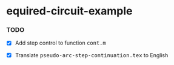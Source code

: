 # equired-circuit-example

### TODO
- [x] Add step control to function <tt>cont.m</tt>  
- [x] Translate <tt>pseudo-arc-step-continuation.tex</tt> to English

